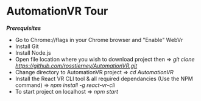 # AutomationVR Tour

<b><i>Prerequisites</i></b> 
* Go to Chrome://flags in your Chrome browser and "Enable" WebVr
* Install Git
* Install Node.js
* Open file location where you wish to download project then => <i> git clone https://github.com/rosstierney/AutomationVR.git </i>
* Change directory to AutomationVR project => <i> cd AutomationVR </i>
* Install the React VR CLI tool & all required dependancies (Use the NPM command) => <i> npm install -g react-vr-cli </i>
* To start project on localhost => <i> npm start </i>
